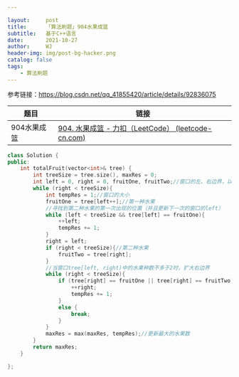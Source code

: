 ```yaml
---

layout:     post
title:      「算法刷题」904水果成篮
subtitle:   基于C++语言
date:       2021-10-27
author:     WJ
header-img: img/post-bg-hacker.png
catalog: false
tags:
    - 算法刷题
---
```


参考链接：https://blog.csdn.net/qq_41855420/article/details/92836075

| 题目        | 链接                                                         |
| ----------- | ------------------------------------------------------------ |
| 904水果成篮 | [904. 水果成篮 - 力扣（LeetCode） (leetcode-cn.com)](https://leetcode-cn.com/problems/fruit-into-baskets/) |

```c++
class Solution {
public:
    int totalFruit(vector<int>& tree) {
        int treeSize = tree.size(), maxRes = 0;
        int left = 0, right = 0, fruitOne, fruitTwo;//窗口的左、右边界，以及窗口中的两种水果
        while (right < treeSize){
            int tempRes = 1;//窗口的大小
            fruitOne = tree[left++];//第一种水果
            //寻找到第二种水果的第一次出现的位置（并且更新下一次的窗口的left）
            while (left < treeSize && tree[left] == fruitOne){
                ++left;
                tempRes += 1;
            }
            right = left;
            if (right < treeSize){//第二种水果
                fruitTwo = tree[right];
            }
            //当窗口tree[left, right)中的水果种数不多于2时，扩大右边界
            while (right < treeSize){
                if (tree[right] == fruitOne || tree[right] == fruitTwo){
                    ++right;
                    tempRes += 1;
                }
                else {
                    break;
                }
            }
            maxRes = max(maxRes, tempRes);//更新最大的水果数
        }
        return maxRes;
    }

};
```

